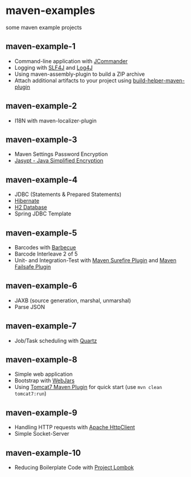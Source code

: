 maven-examples
==============

some maven example projects


maven-example-1
---------------
* Command-line application with [JCommander](http://jcommander.org/)
* Logging with [SLF4J](http://www.slf4j.org) and [Log4J](http://logging.apache.org/log4j)
* Using maven-assembly-plugin to build a ZIP archive
* Attach additional artifacts to your project using [build-helper-maven-plugin](http://mojo.codehaus.org/build-helper-maven-plugin/)

maven-example-2
---------------
* I18N with maven-localizer-plugin

maven-example-3
---------------
* Maven Settings Password Encryption
* [Jasypt - Java Simplified Encryption](http://www.jasypt.org/)

maven-example-4
---------------
* JDBC (Statements & Prepared Statements)
* [Hibernate](http://hibernate.org)
* [H2 Database](http://www.h2database.com/html/main.html)
* Spring JDBC Template

maven-example-5
---------------
* Barcodes with [Barbecue](http://barbecue.sourceforge.net)
* Barcode Interleave 2 of 5
* Unit- and Integration-Test with [Maven Surefire Plugin](http://maven.apache.org/surefire/maven-surefire-plugin/index.html) and [Maven Failsafe Plugin](http://maven.apache.org/surefire/maven-failsafe-plugin/index.html)

maven-example-6
---------------
* JAXB (source generation, marshal, unmarshal)
* Parse JSON

maven-example-7
---------------
* Job/Task scheduling with [Quartz](http://www.quartz-scheduler.org/)

maven-example-8
---------------
* Simple web application
* Bootstrap with [WebJars](http://www.webjars.org/)
* Using [Tomcat7 Maven Plugin](http://tomcat.apache.org/maven-plugin-2.0/tomcat7-maven-plugin/) for quick start (use `mvn clean tomcat7:run`)

maven-example-9
---------------
* Handling HTTP requests with [Apache HttpClient](http://hc.apache.org/)
* Simple Socket-Server

maven-example-10
----------------
* Reducing Boilerplate Code with [Project Lombok](https://projectlombok.org/)
